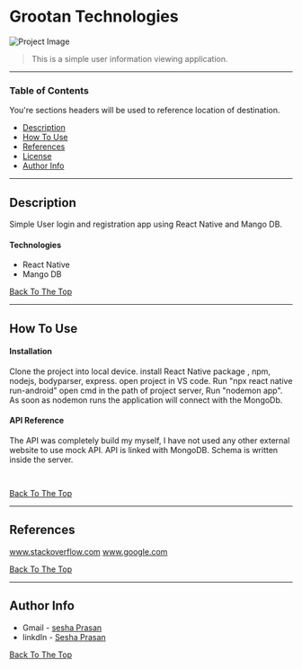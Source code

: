 # Grootan Technologies

![Project Image](project-image-url)

> This is a simple user information viewing application.

---

### Table of Contents
You're sections headers will be used to reference location of destination.

- [Description](#description)
- [How To Use](#how-to-use)
- [References](#references)
- [License](#license)
- [Author Info](#author-info)

---

## Description

Simple User login and registration app using React Native and Mango DB.

#### Technologies

- React Native
- Mango DB

[Back To The Top](#read-me-template)

---

## How To Use

#### Installation

Clone the project into local device. 
install React Native package , npm, nodejs, bodyparser, express. 
open project in VS code. 
Run "npx react native run-android"
open cmd in the path of project server,
Run "nodemon app".
As soon as nodemon runs the application will connect with the MongoDb.  

#### API Reference
The API was completely build my myself, I have not used any other external website to use mock API. 
API is linked with MongoDB.
Schema is written inside the server.
```html
    
```
[Back To The Top](#read-me-template)

---

## References

www.stackoverflow.com
www.google.com

[Back To The Top](#read-me-template)

---



## Author Info

- Gmail - [sesha Prasan](seshaprasan3113@gmail.com)
- linkdIn - [Sesha Prasan ](https://www.linkedin.com/in/sesha-prasan)

[Back To The Top](#read-me-template)
